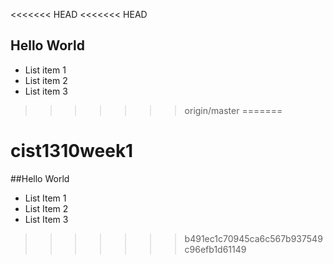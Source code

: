 <<<<<<< HEAD
<<<<<<< HEAD
## Hello World

- List item 1
- List item 2
- List item 3

>>>>>>> origin/master
=======
# cist1310week1
##Hello World

- List Item 1
- List Item 2
- List Item 3
>>>>>>> b491ec1c70945ca6c567b937549c96efb1d61149
